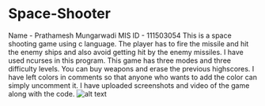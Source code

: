 # Space-Shooter
Name - Prathamesh Mungarwadi
MIS ID - 111503054
This is a space shooting game using c language. 
The player has to fire the missile and hit the enemy ships and also avoid getting hit by the enemy missiles. 
I have used ncurses in this program. 
This game has three modes and three difficulty levels. 
You can buy weapons and erase the previous highscores. 
I have left colors in comments so that anyone who wants to add the color can simply uncomment it.
I have uploaded screenshots and video of the game along with the code. 
![alt text](/home/prathamesh/Pictures/main_menu.png "Main Menu")
